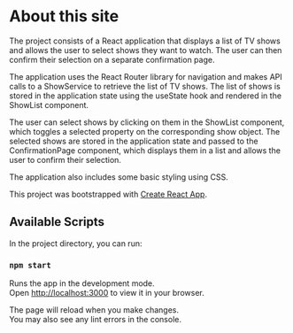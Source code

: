 # About this site

The project consists of a React application that displays a list of TV shows and allows the user to select shows they want to watch. The user can then confirm their selection on a separate confirmation page.

The application uses the React Router library for navigation and makes API calls to a ShowService to retrieve the list of TV shows. The list of shows is stored in the application state using the useState hook and rendered in the ShowList component.

The user can select shows by clicking on them in the ShowList component, which toggles a selected property on the corresponding show object. The selected shows are stored in the application state and passed to the ConfirmationPage component, which displays them in a list and allows the user to confirm their selection.

The application also includes some basic styling using CSS.

This project was bootstrapped with [Create React App](https://github.com/facebook/create-react-app).



## Available Scripts

In the project directory, you can run:

### `npm start`

Runs the app in the development mode.\
Open [http://localhost:3000](http://localhost:3000) to view it in your browser.

The page will reload when you make changes.\
You may also see any lint errors in the console.

